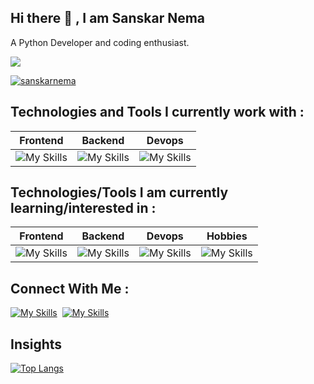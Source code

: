 ## Hi there 👋 , I am Sanskar Nema
A Python Developer and coding enthusiast.

![](https://komarev.com/ghpvc/?username=sanskarnema&color=brightgreen)

<a href="https://github.com/sanskarnema/github-profile-trophy"><img src="https://github-profile-trophy.vercel.app/?username=sanskarnema&theme=onestar" alt="sanskarnema" /></a>

<h2>Technologies and Tools I currently work with : </h2>

| Frontend      | Backend       | Devops        |
| ------------- | ------------- | ------------- |
| ![My Skills](https://skillicons.dev/icons?i=html,css,js,angular,react,ts,vscode,npm,jquery,bootstrap,mui&perline=4) | ![My Skills](https://skillicons.dev/icons?i=java,mysql,spring,eclipse,postman,maven,git,github,githubactions,idea,selenium&perline=4)| ![My Skills](https://skillicons.dev/icons?i=aws,kubernetes,docker,grafana,prometheus,elasticsearch&perline=4) |

<h2>Technologies/Tools I am currently learning/interested in : </h2>

| Frontend      | Backend       | Devops        | Hobbies |
| ------------- | ------------- | ------------- | ------------- |
| ![My Skills](https://skillicons.dev/icons?i=redux,next,vue,figma,sass,tailwind,webpack&perline=4) | ![My Skills](https://skillicons.dev/icons?i=nodejs,express,mongodb)| ![My Skills](https://skillicons.dev/icons?i=aws,docker,kubernetes,azure,gcp,terraform,heroku&perline=4) | ![My Skills](https://skillicons.dev/icons?i=blender,unity,unreal&perline=4) 


<h2>Connect With Me : </h2>


[![My Skills](https://skillicons.dev/icons?i=gmail&perline=10)](mailto:sanskarnema@gmail.com)&nbsp;&nbsp;[![My Skills](https://skillicons.dev/icons?i=linkedin&perline=10)](https://www.linkedin.com/in/sanskarnema/)

</a>

<h2>Insights</h2>

[![Top Langs](https://github-readme-stats.vercel.app/api/top-langs/?username=sanskarnema&layout=donut)](https://github.com/sanskarnema)


<!--

Here are some ideas to get you started:

- 🔭 I’m currently working on ...
- 🌱 I’m currently learning ...
- 👯 I’m looking to collaborate on ...
- 🤔 I’m looking for help with ...
- 💬 Ask me about ...
- 📫 How to reach me: ...
- 😄 Pronouns: ...
- ⚡ Fun fact: ...
-->

<!--
**sanskarnema/sanskarnema** is a ✨ _special_ ✨ repository because its `README.md` (this file) appears on your GitHub profile.

Here are some ideas to get you started:

- 🔭 I’m currently working on ...
- 🌱 I’m currently learning ...
- 👯 I’m looking to collaborate on ...
- 🤔 I’m looking for help with ...
- 💬 Ask me about ...
- 📫 How to reach me: ...
- 😄 Pronouns: ...
- ⚡ Fun fact: ...
-->
